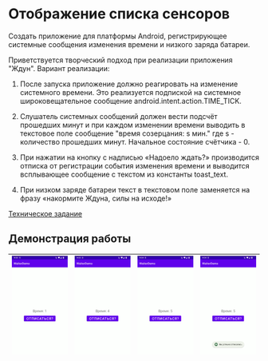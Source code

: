 # Отображение списка сенсоров

Создать приложение для платформы Android, регистрирующее системные сообщения изменения
времени и низкого заряда батареи.

Приветствуется творческий подход при реализации приложения "Ждун". Вариант реализации:

1. После запуска приложение должно реагировать на изменение системного времени. Это реализуется подпиской на системное широковещательное сообщение android.intent.action.TIME_TICK.

2. Слушатель системных сообщений должен вести подсчёт прошедших минут и при каждом
   изменении времени выводить в текстовое поле сообщение "время созерцания: s мин." где s - количество прошедших минут. Начальное состояние счётчика - 0.

3. При нажатии на кнопку с надписью «Надоело ждать?» производится отписка от регистрации события изменения времени и выводится всплывающее сообщение с текстом из константы toast_text.

4. При низком заряде батареи текст в текстовом поле заменяется на фразу «накормите Ждуна, силы на исходе!»

[Техническое задание](raw/pr4-6.pdf)

## Демонстрация работы

| ![demo_1](raw/demo_1.png) | ![demo_1](raw/demo_2.png) | ![demo_1](raw/demo_3.png) | ![demo_1](raw/demo_4.png) |
| ------------------------- | ------------------------- | ------------------------- | ------------------------- |
